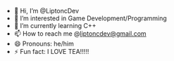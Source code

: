 - 👋 Hi, I’m @LiptoncDev
- 👀 I’m interested in Game Development/Programming
- 🌱 I’m currently learning C++
- 📫 How to reach me @liptoncdev@gmail.com
- 😄 Pronouns: he/him
- ⚡ Fun fact: I LOVE TEA!!!!!

<!---
LiptoncDev/LiptoncDev is a ✨ special ✨ repository because its `README.md` (this file) appears on your GitHub profile.
You can click the Preview link to take a look at your changes.
--->
